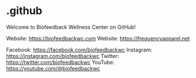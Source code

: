 # .github
Welcome to Biofeedback Wellness Center on GitHub!

Website: https://biofeedbackwc.com
Website: https://frequencyapparel.net

Facebook: https://facebook.com/biofeedbackwc
Instagram: https://instagram.com/biofeedbackwc
Twitter: https://twitter.com/biofeedbackwc
YouTube: https://youtube.com/@biofeedbackwc
